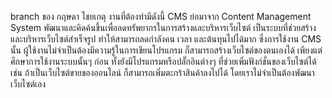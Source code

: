 branch ของ กฤษดา ไชยเกตุ
งานที่ต้องทำมีดังนี้
CMS ย่อมาจาก Content Management System พัฒนาและคิดค้นขึ้นเพื่อลดทรัพยากรในการสร้างและบริหารเว็บไซต์ เป็นระบบที่ช่วยสร้างและบริหารเว็บไซต์สำเร็จรูป ทำให้สามารถลดกำลังคน เวลา และต้นทุนไปได้มาก ซึ่งการใช้งาน CMS นั้น ผู้ใช้งานไม่จำเป็นต้องมีความรู้ในการเขียนโปรแกรม ก็สามารถสร้างเว็บไซต์ของตนเองได้ เพียงแต่ศึกษาการใช้งานระบบนั้นๆ ก่อน ทั้งยังมีโปรแกรมหรือปลั๊กอินต่างๆ ที่ช่วยเพิ่มฟังก์ชั่นของเว็บไซต์ได้ เช่น ถ้าเป็นเว็บไซต์ขายของออนไลน์ ก็สามารถเพิ่มตะกร้าสินค้าลงไปได้ โดยเราไม่จำเป็นต้องพัฒนาเว็บไซต์เอง

